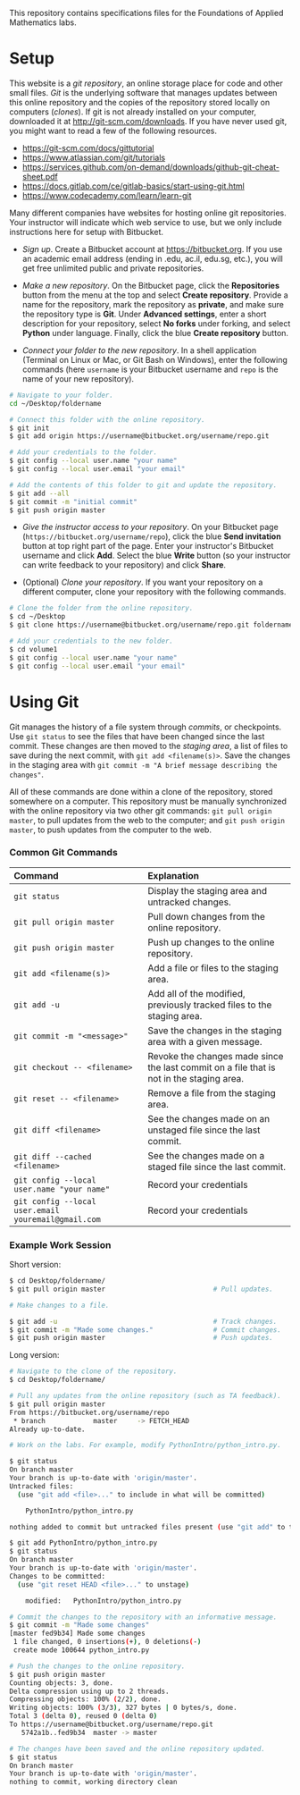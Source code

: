 This repository contains specifications files for the Foundations of Applied Mathematics labs.

# Setup

This website is a _git repository_, an online storage place for code and other small files.
_Git_ is the underlying software that manages updates between this online repository and the copies of the repository stored locally on computers (_clones_).
If git is not already installed on your computer, downloaded it at http://git-scm.com/downloads.
If you have never used git, you might want to read a few of the following resources.
- https://git-scm.com/docs/gittutorial
- https://www.atlassian.com/git/tutorials
- https://services.github.com/on-demand/downloads/github-git-cheat-sheet.pdf
- https://docs.gitlab.com/ce/gitlab-basics/start-using-git.html
- https://www.codecademy.com/learn/learn-git

Many different companies have websites for hosting online git repositories.
Your instructor will indicate which web service to use, but we only include instructions here for setup with Bitbucket.

- _Sign up_. Create a Bitbucket account at https://bitbucket.org.
If you use an academic email address (ending in .edu, ac.il, edu.sg, etc.), you will get free unlimited public and private repositories.

- _Make a new repository_.
On the Bitbucket page, click the **Repositories** button from the menu at the top and select **Create repository**.
Provide a name for the repository, mark the repository as **private**, and make sure the repository type is **Git**.
Under **Advanced settings**, enter a short description for your repository, select **No forks** under forking, and select **Python** under language.
Finally, click the blue **Create repository** button.

- _Connect your folder to the new repository_.
In a shell application (Terminal on Linux or Mac, or Git Bash on Windows), enter the following commands (here `username` is your Bitbucket username and `repo` is the name of your new repository).

```bash
# Navigate to your folder.
cd ~/Desktop/foldername

# Connect this folder with the online repository.
$ git init
$ git add origin https://username@bitbucket.org/username/repo.git

# Add your credentials to the folder.
$ git config --local user.name "your name"
$ git config --local user.email "your email"

# Add the contents of this folder to git and update the repository.
$ git add --all
$ git commit -m "initial commit"
$ git push origin master
```

- _Give the instructor access to your repository_.
On your Bitbucket page (`https://bitbucket.org/username/repo`), click the blue **Send invitation** button at top right part of the page.
Enter your instructor's Bitbucket username and click **Add**.
Select the blue **Write** button (so your instructor can write feedback to your repository) and click **Share**.

- (Optional) _Clone your repository_.
If you want your repository on a different computer, clone your repository with the following commands.

```bash
# Clone the folder from the online repository.
$ cd ~/Desktop
$ git clone https://username@bitbucket.org/username/repo.git foldername

# Add your credentials to the new folder.
$ cd volume1
$ git config --local user.name "your name"
$ git config --local user.email "your email"
```

# Using Git

Git manages the history of a file system through _commits_, or checkpoints.
Use `git status` to see the files that have been changed since the last commit.
These changes are then moved to the _staging area_, a list of files to save during the next commit, with `git add <filename(s)>`.
Save the changes in the staging area with `git commit -m "A brief message describing the changes"`.

All of these commands are done within a clone of the repository, stored somewhere on a computer.
This repository must be manually synchronized with the online repository via two other git commands: `git pull origin master`, to pull updates from the web to the computer; and `git push origin master`, to push updates from the computer to the web.

### Common Git Commands

| Command                     | Explanation                                    |
|:------------------------------------------------|:---------------------------|
| `git status`               | Display the staging area and untracked changes.|
| `git pull origin master`   | Pull down changes from the online repository.  |
| `git push origin master`   | Push up changes to the online repository.      |
| `git add <filename(s)>`    | Add a file or files to the staging area.       |
| `git add -u`               | Add all of the modified, previously tracked files to the staging area.|
| `git commit -m "<message>"` | Save the changes in the staging area with a given message.|
| `git checkout -- <filename>` | Revoke the changes made since the last commit on a file that is not in the staging area. |
| `git reset -- <filename>`  | Remove a file from the staging area.           |
| `git diff <filename>`      | See the changes made on an unstaged file since the last commit.|
| `git diff --cached <filename>` | See the changes made on a staged file since the last commit.|
| `git config --local user.name "your name"` | Record your credentials |
| `git config --local user.email youremail@gmail.com` | Record your credentials |

### Example Work Session

Short version:
```bash
$ cd Desktop/foldername/
$ git pull origin master                           # Pull updates.

# Make changes to a file.

$ git add -u                                       # Track changes.
$ git commit -m "Made some changes."               # Commit changes.
$ git push origin master                           # Push updates.
```

Long version:
```bash
# Navigate to the clone of the repository.
$ cd Desktop/foldername/

# Pull any updates from the online repository (such as TA feedback).
$ git pull origin master
From https://bitbucket.org/username/repo
 * branch            master     -> FETCH_HEAD
Already up-to-date.

# Work on the labs. For example, modify PythonIntro/python_intro.py.

$ git status
On branch master
Your branch is up-to-date with 'origin/master'.
Untracked files:
  (use "git add <file>..." to include in what will be committed)

    PythonIntro/python_intro.py

nothing added to commit but untracked files present (use "git add" to track)

$ git add PythonIntro/python_intro.py
$ git status
On branch master
Your branch is up-to-date with 'origin/master'.
Changes to be committed:
  (use "git reset HEAD <file>..." to unstage)

    modified:   PythonIntro/python_intro.py

# Commit the changes to the repository with an informative message.
$ git commit -m "Made some changes"
[master fed9b34] Made some changes
 1 file changed, 0 insertions(+), 0 deletions(-)
 create mode 100644 python_intro.py

# Push the changes to the online repository.
$ git push origin master
Counting objects: 3, done.
Delta compression using up to 2 threads.
Compressing objects: 100% (2/2), done.
Writing objects: 100% (3/3), 327 bytes | 0 bytes/s, done.
Total 3 (delta 0), reused 0 (delta 0)
To https://username@bitbucket.org/username/repo.git
   5742a1b..fed9b34  master -> master

# The changes have been saved and the online repository updated.
$ git status
On branch master
Your branch is up-to-date with 'origin/master'.
nothing to commit, working directory clean
```
